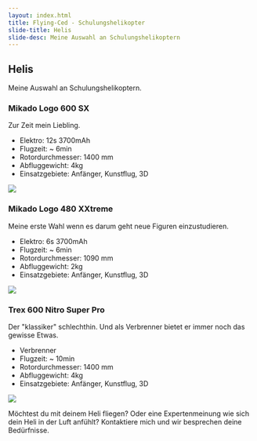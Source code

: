 ```yaml
---
layout: index.html
title: Flying-Ced - Schulungshelikopter
slide-title: Helis
slide-desc: Meine Auswahl an Schulungshelikoptern
---
```


<article>
  <h1>Helis</h1>
  <p>Meine Auswahl an Schulungshelikoptern.</p>
</article>

<article>
  <h3>Mikado Logo 600 SX</h3>
  <p>
    Zur Zeit mein Liebling.
  </p>
  <ul>
    <li>Elektro: 12s 3700mAh</li>
    <li>Flugzeit: ~ 6min</li>
    <li>Rotordurchmesser: 1400 mm</li>
    <li>Abfluggewicht: 4kg</li>
    <li>Einsatzgebiete: Anfänger, Kunstflug, 3D</li>
  </ul>
</article>
<div class="img-aside">
  <img src="/img/logo600sx.jpg"/>
</div>
<div class="clearfix"></div>

<article>
  <h3>Mikado Logo 480 XXtreme</h3>
  <p>
    Meine erste Wahl wenn es darum geht neue Figuren einzustudieren.
  </p>
  <ul>
    <li>Elektro: 6s 3700mAh</li>
    <li>Flugzeit: ~ 6min</li>
    <li>Rotordurchmesser: 1090 mm</li>
    <li>Abfluggewicht: 2kg</li>
    <li>Einsatzgebiete: Anfänger, Kunstflug, 3D</li>
  </ul>
</article>
<div class="img-aside">
  <img src="/img/logo480xx.jpg"/>
</div>
<div class="clearfix"></div>

<article>
  <h3>Trex 600 Nitro Super Pro</h3>
  <p>
    Der "klassiker" schlechthin. Und als Verbrenner bietet er immer noch das gewisse Etwas.
  </p>
  <ul>
    <li>Verbrenner</li>
    <li>Flugzeit: ~ 10min</li>
    <li>Rotordurchmesser: 1400 mm</li>
    <li>Abfluggewicht: 4kg</li>
    <li>Einsatzgebiete: Anfänger, Kunstflug, 3D</li>
  </ul>
</article>
<div class="img-aside">
  <img src="/img/trex600.jpg"/>
</div>
<div class="clearfix"></div>
<article>
  <p>Möchtest du mit deinem Heli fliegen? Oder eine Expertenmeinung wie sich dein Heli in der Luft anfühlt? Kontaktiere mich und wir besprechen deine Bedürfnisse.</p>
</article>
